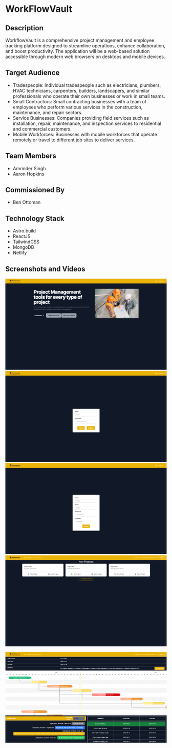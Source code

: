 # WorkFlowVault


## Description

WorkflowVault is a comprehensive project management and employee tracking platform designed to streamline operations, enhance collaboration, and boost productivity. The application will be a web-based solution accessible through modern web browsers on desktops and mobile devices.

## Target Audience

- Tradespeople: Individual tradespeople such as electricians, plumbers, HVAC technicians, carpenters, builders, landscapers, and similar professionals who operate their own businesses or work in small teams.
- Small Contractors: Small contracting businesses with a team of employees who perform various services in the construction, maintenance, and repair sectors.
- Service Businesses: Companies providing field services such as installation, repair, maintenance, and inspection services to residential and commercial customers.
- Mobile Workforces: Businesses with mobile workforces that operate remotely or travel to different job sites to deliver services.

## Team Members

- Amrinder Singh
- Aaron Hopkins

## Commissioned By

- Ben Ottoman

## Technology Stack

- Astro.build
- ReactJS
- TailwindCSS
- MongoDB
- Netlify

## Screenshots and Videos

![Home Page](screenshots/homepage.png)
![Login Page](screenshots/login.png)
![Register Page](screenshots/register.png)
![Dashboard Page](screenshots/dashboard.png)

[![Project Detail video](screenshots/project_detail.png)](https://youtu.be/sIncAnQXV5M)